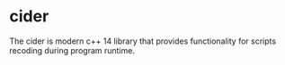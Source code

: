 # cider

The cider is modern c++ 14 library that provides functionality for scripts recoding during program runtime.  
